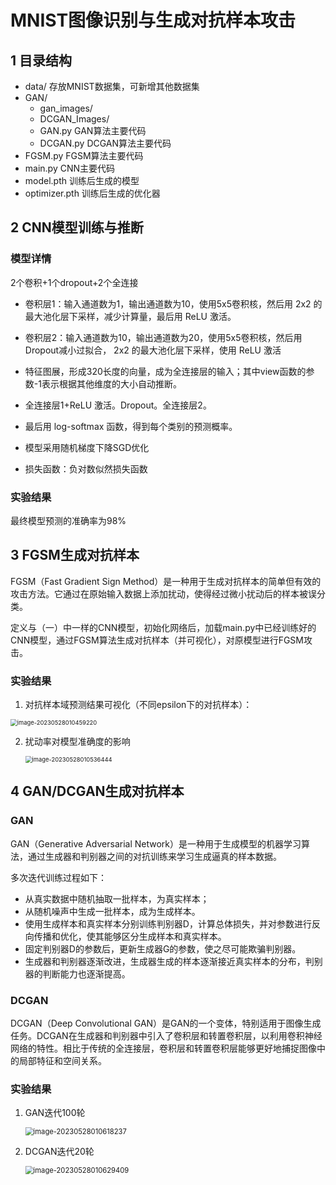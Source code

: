 # MNIST图像识别与生成对抗样本攻击

## 1 目录结构

- data/   存放MNIST数据集，可新增其他数据集
- GAN/
  - gan_images/
  - DCGAN_Images/
  - GAN.py  GAN算法主要代码
  - DCGAN.py  DCGAN算法主要代码
- FGSM.py  FGSM算法主要代码
- main.py  CNN主要代码
- model.pth  训练后生成的模型
- optimizer.pth  训练后生成的优化器

## 2 CNN模型训练与推断

### 模型详情

2个卷积+1个dropout+2个全连接

- 卷积层1：输入通道数为1，输出通道数为10，使用5x5卷积核，然后用 2x2 的最大池化层下采样，减少计算量，最后用 ReLU 激活。

- 卷积层2：输入通道数为10，输出通道数为20，使用5x5卷积核，然后用 Dropout减小过拟合， 2x2 的最大池化层下采样，使用 ReLU 激活

- 特征图展，形成320长度的向量，成为全连接层的输入；其中view函数的参数-1表示根据其他维度的大小自动推断。

- 全连接层1+ReLU 激活。Dropout。全连接层2。

- 最后用 log-softmax 函数，得到每个类别的预测概率。
- 模型采用随机梯度下降SGD优化
- 损失函数：负对数似然损失函数

### 实验结果

最终模型预测的准确率为98%

## 3 FGSM生成对抗样本

FGSM（Fast Gradient Sign Method）是一种用于生成对抗样本的简单但有效的攻击方法。它通过在原始输入数据上添加扰动，使得经过微小扰动后的样本被误分类。

定义与（一）中一样的CNN模型，初始化网络后，加载main.py中已经训练好的CNN模型，通过FGSM算法生成对抗样本（并可视化），对原模型进行FGSM攻击。

### 实验结果

1. 对抗样本域预测结果可视化（不同epsilon下的对抗样本）：

<img src="C:\Users\Gsc020504\AppData\Roaming\Typora\typora-user-images\image-20230528010459220.png" alt="image-20230528010459220" style="zoom:67%;" />

2. 扰动率对模型准确度的影响

   <img src="C:\Users\Gsc020504\AppData\Roaming\Typora\typora-user-images\image-20230528010536444.png" alt="image-20230528010536444" style="zoom:67%;" />

## 4 GAN/DCGAN生成对抗样本

### GAN

GAN（Generative Adversarial Network）是一种用于生成模型的机器学习算法，通过生成器和判别器之间的对抗训练来学习生成逼真的样本数据。

多次迭代训练过程如下：

- 从真实数据中随机抽取一批样本，为真实样本；
- 从随机噪声中生成一批样本，成为生成样本。
- 使用生成样本和真实样本分别训练判别器D，计算总体损失，并对参数进行反向传播和优化，使其能够区分生成样本和真实样本。
- 固定判别器D的参数后，更新生成器G的参数，使之尽可能欺骗判别器。
- 生成器和判别器逐渐改进，生成器生成的样本逐渐接近真实样本的分布，判别器的判断能力也逐渐提高。

### DCGAN

DCGAN（Deep Convolutional GAN）是GAN的一个变体，特别适用于图像生成任务。DCGAN在生成器和判别器中引入了卷积层和转置卷积层，以利用卷积神经网络的特性。相比于传统的全连接层，卷积层和转置卷积层能够更好地捕捉图像中的局部特征和空间关系。

### 实验结果

1. GAN迭代100轮

   <img src="C:\Users\Gsc020504\AppData\Roaming\Typora\typora-user-images\image-20230528010618237.png" alt="image-20230528010618237" style="zoom: 80%;" />

2. DCGAN迭代20轮

   <img src="C:\Users\Gsc020504\AppData\Roaming\Typora\typora-user-images\image-20230528010629409.png" alt="image-20230528010629409" style="zoom: 80%;" />